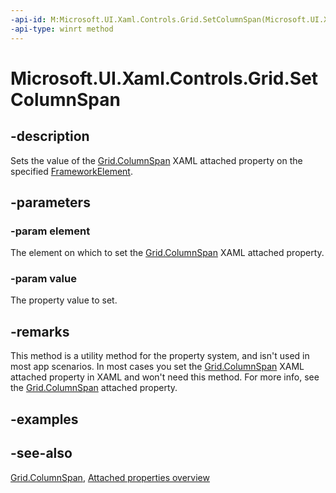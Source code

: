 ```yaml
---
-api-id: M:Microsoft.UI.Xaml.Controls.Grid.SetColumnSpan(Microsoft.UI.Xaml.FrameworkElement,System.Int32)
-api-type: winrt method
---
```


<!-- Method syntax
public void SetColumnSpan(Windows.UI.Xaml.FrameworkElement element, System.Int32 value)
-->

# Microsoft.UI.Xaml.Controls.Grid.SetColumnSpan

## -description
Sets the value of the [Grid.ColumnSpan](grid_columnspan.md) XAML attached property on the specified [FrameworkElement](../microsoft.ui.xaml/frameworkelement.md).

## -parameters
### -param element
The element on which to set the [Grid.ColumnSpan](grid_columnspan.md) XAML attached property.

### -param value
The property value to set.

## -remarks
This method is a utility method for the property system, and isn't used in most app scenarios. In most cases you set the [Grid.ColumnSpan](grid_columnspan.md) XAML attached property in XAML and won't need this method. For more info, see the [Grid.ColumnSpan](grid_columnspan.md) attached property.

## -examples

## -see-also

[Grid.ColumnSpan](grid_columnspan.md), [Attached properties overview](/windows/uwp/xaml-platform/attached-properties-overview)
